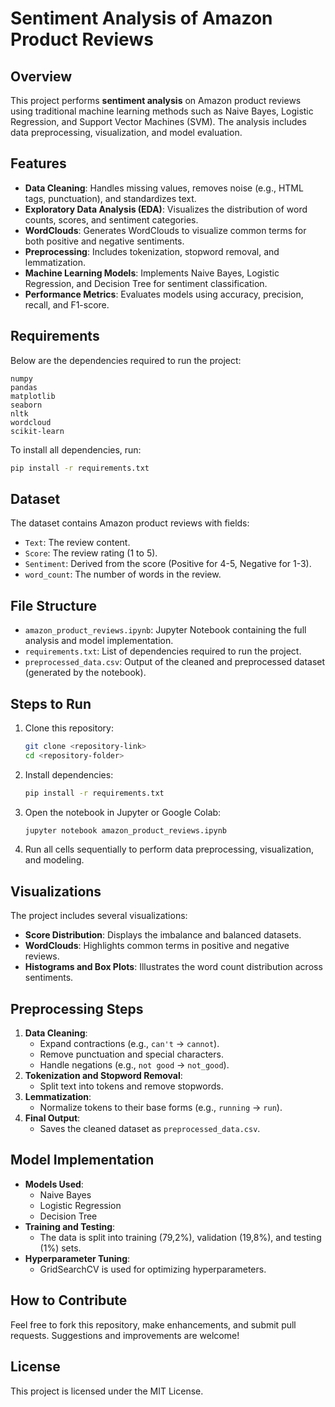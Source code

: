 # Sentiment Analysis of Amazon Product Reviews

## Overview
This project performs **sentiment analysis** on Amazon product reviews using traditional machine learning methods such as Naive Bayes, Logistic Regression, and Support Vector Machines (SVM). The analysis includes data preprocessing, visualization, and model evaluation.

## Features
- **Data Cleaning**: Handles missing values, removes noise (e.g., HTML tags, punctuation), and standardizes text.
- **Exploratory Data Analysis (EDA)**: Visualizes the distribution of word counts, scores, and sentiment categories.
- **WordClouds**: Generates WordClouds to visualize common terms for both positive and negative sentiments.
- **Preprocessing**: Includes tokenization, stopword removal, and lemmatization.
- **Machine Learning Models**: Implements Naive Bayes, Logistic Regression, and Decision Tree for sentiment classification.
- **Performance Metrics**: Evaluates models using accuracy, precision, recall, and F1-score.

## Requirements
Below are the dependencies required to run the project:

```
numpy
pandas
matplotlib
seaborn
nltk
wordcloud
scikit-learn
```

To install all dependencies, run:
```bash
pip install -r requirements.txt
```

## Dataset
The dataset contains Amazon product reviews with fields:
- `Text`: The review content.
- `Score`: The review rating (1 to 5).
- `Sentiment`: Derived from the score (Positive for 4-5, Negative for 1-3).
- `word_count`: The number of words in the review.

## File Structure
- `amazon_product_reviews.ipynb`: Jupyter Notebook containing the full analysis and model implementation.
- `requirements.txt`: List of dependencies required to run the project.
- `preprocessed_data.csv`: Output of the cleaned and preprocessed dataset (generated by the notebook).

## Steps to Run
1. Clone this repository:
   ```bash
   git clone <repository-link>
   cd <repository-folder>
   ```

2. Install dependencies:
   ```bash
   pip install -r requirements.txt
   ```

3. Open the notebook in Jupyter or Google Colab:
   ```bash
   jupyter notebook amazon_product_reviews.ipynb
   ```

4. Run all cells sequentially to perform data preprocessing, visualization, and modeling.

## Visualizations
The project includes several visualizations:
- **Score Distribution**: Displays the imbalance and balanced datasets.
- **WordClouds**: Highlights common terms in positive and negative reviews.
- **Histograms and Box Plots**: Illustrates the word count distribution across sentiments.

## Preprocessing Steps
1. **Data Cleaning**:
   - Expand contractions (e.g., `can't` → `cannot`).
   - Remove punctuation and special characters.
   - Handle negations (e.g., `not good` → `not_good`).
2. **Tokenization and Stopword Removal**:
   - Split text into tokens and remove stopwords.
3. **Lemmatization**:
   - Normalize tokens to their base forms (e.g., `running` → `run`).
4. **Final Output**:
   - Saves the cleaned dataset as `preprocessed_data.csv`.

## Model Implementation
- **Models Used**:
  - Naive Bayes
  - Logistic Regression
  - Decision Tree
- **Training and Testing**:
  - The data is split into training (79,2%), validation (19,8%), and testing (1%) sets.
- **Hyperparameter Tuning**:
  - GridSearchCV is used for optimizing hyperparameters.

## How to Contribute
Feel free to fork this repository, make enhancements, and submit pull requests. Suggestions and improvements are welcome!

## License
This project is licensed under the MIT License.
